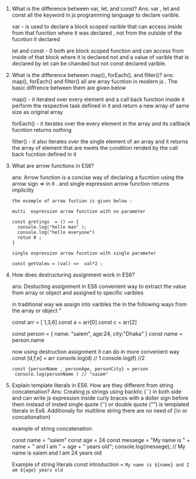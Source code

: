 1) What is the difference between var, let, and const?
  Ans: var , let and const all the keyword in js programming language to declare varible.

      var - is used to declare a block scoped varible that can access inside from that function where it was declared , not from the outside of the fucntion it declared
      
      let and const - 0 both are block scoped function and can access from inside of that block where it is declared not and a value of varible that is declared by let can be chanded but not const declared varible.

2) What is the difference between map(), forEach(), and filter()?
  ans:  map(), forEach() and filter() all are array fucntion in modern js . The basic diffrence between them are given below 

     map() - it iterated over every element and a call back function inside it perform  the respective task  defined in it and  return a new array of same size as original array 

     forEach() - it iterates over the every element in the array and its callback fucntion returns nothing 

     filter()  - it also iterates over the single element of an array and it returns the array of element that are meets the condition rended by the call back fucntion defined in it 

3) What are arrow functions in ES6?
      
      ans: Arrow function is a concise way of declaring a fucntion using the arrow sign => in it . and single expression arrow function returns implicitly 

       the example of arrow fuction is given below :

       multi  expression arrow function with no parameter  

       const gretings  = () => {
         console.log("hello man" );
         console.log("hello everyone")  
         retun 0 ;                      
       }

       single expression arrow fucntion with single parameter 

       const getValeu = (val) =>  val*2 ;



4) How does destructuring assignment work in ES6?
   
   ans:  Destucting assignment in ES6  convenient way to extract the value from array or object and assigned to specific   varibles 

   in traditional way we assign into varibles the in the following ways from the array or object "

     const arr = [ 1,3,6]
        const a = arr[0]
        const c = arr[2]

     const person = {
        name: "saiem",
        age:24,
        city:"Dhaka"
     }
     const name = person.name


     now using destruction assignment it can do in more convenient way 
      const [d,f,e] = arr
      console.log(d) // 1 
      console.log(f) //2


       const {personName , personAge, personCity} = person
        console.log(personName ) // "saiem"
        



  
5) Explain template literals in ES6. How are they different from string concatenation?
    Ans: Creating js strings using backtic (``) in both side and can write js expression inside curly braces with a doller sign before them  instead of insted single quote ('') or double quote ("") is templated literals in Es6. Additionaly for multiline string there are no need of (\n or concationation) 

    example of string concatenation:

    const name = "saiem"
    const age = 24
    const messege = "My name is " + name + " and I am " + age + " years old";
    console.log(messege); // My name is saiem and I am 24 years old

    Example of string literals
    const introduction = `My name is ${name} and I am ${age} years old`

      